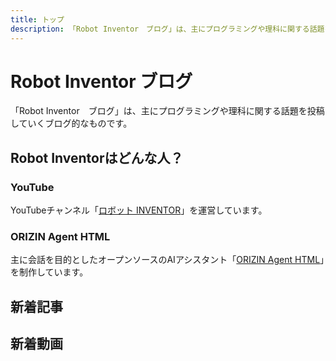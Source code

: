 ```yaml
---
title: トップ
description: 「Robot Inventor　ブログ」は、主にプログラミングや理科に関する話題を投稿していくブログ的なものです。
---
```


# Robot Inventor ブログ

「Robot Inventor　ブログ」は、主にプログラミングや理科に関する話題を投稿していくブログ的なものです。

## Robot Inventorはどんな人？

### YouTube

YouTubeチャンネル「[ロボット INVENTOR](https://www.youtube.com/channel/UCJFnl1HIx-atCMWnDcKBrfw)」を運営しています。

### ORIZIN Agent HTML

主に会話を目的としたオープンソースのAIアシスタント「[ORIZIN Agent HTML](https://robot-inventor.github.io/ORIZIN-Agent-HTML/)」を制作しています。

## 新着記事

<article-card thumbnail="/tool/retweet-video-only/thumbnail.png"
            link="/tool/retweet-video-only/"
            article-title="動画だけ引用リツイートするツール"
            description="Twitterには、動画だけを引用してリツイートできる機能があります。このツールに引用元ツイートのURLを貼り付けると、動画だけを引用したツイートの作成画面が開きます。"></article-card>

## 新着動画

<yt-video video-id="nNSLBkmXYlI"></yt-video>
